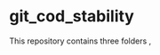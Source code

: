 # git_cod_stability

This repository contains three folders <data>, <script>, and <output>, to reproduce all the results of the paper 'Tracking changes in stability of North Sea Atlantic cod in 40 years'. 

<data> contains two files:

1. [mc_NorthSea_CPUE per age per subarea_19772021.csv] file, which is fish abundance time series data downloaded from ices data portal <https://datras.ices.dk/Data_products/Download/Download_Data_public.aspx>

2. [fishing_mortality_ices_report_2020.xlsx] file, which is compiled from the 2020 ICES report https://ices-library.figshare.com/articles/_/18620651


<script> contains five R scripts:

[Demo_MDR_function.R] is from Chang et al. 2021 https://onlinelibrary.wiley.com/doi/10.1111/ele.13897
This script provides functions to run MDR-Smap. We modified two places in this script to fit our data.

[Demo_MDR_Smap_20210625.R] is from Chang et al. 2021 https://onlinelibrary.wiley.com/doi/10.1111/ele.13897
This script provides demonstration on running the functions in [Demo_MDR_function.R]. 

To reproduce the results of this paper, run the following three scripts subsequently: [mc_nonlinearity.qmd], then [mc_mdr_smap.Rmd], then [mc_stability_analysis.Rmd].

[mc_nonlinearity.qmd] prepares the data and checks nonlinearity of the data.

[mc_mdr_smap.Rmd] identifies optimal embedding dimension of age groups, and run MDR S-map to obtain the jacobian matrices of the population. 

[mc_stability_analysis.Rmd] derives population stability and sensitivity of age groups from the jacobian matrices, and plots all the graphs in the manuscript.


<output> contains the outputs from each step of MDR S-map, when running [mc_mdr_smap.Rmd]. Running [mc_mdr_smap.Rmd] takes about one hour. To check the reproducibility of the results, one can also skip [mc_mdr_smap.Rmd] and use the jacobian matrix [jcof_1809.csv] in <output> to run [mc_stability_analysis.Rmd].


Note: use rEDM package version 1.2.3 for reproducibility; other versions may generate different results.


